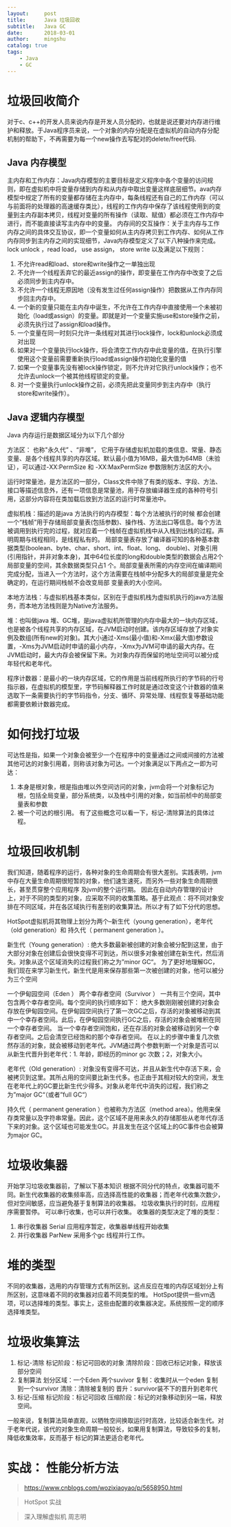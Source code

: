 ```yaml
---
layout:     post
title:      Java 垃圾回收
subtitle:   Java GC
date:       2018-03-01
author:     mingshu
catalog: true
tags:
    - Java
    - GC
---
```


# 垃圾回收简介
对于c、c++的开发人员来说内存是开发人员分配的，也就是说还要对内存进行维护和释放。于Java程序员来说，一个对象的内存分配是在虚拟机的自动内存分配机制的帮助下，不再需要为每一个new操作去写配对的delete/free代码.
## Java 内存模型
主内存和工作内存：Java内存模型的主要目标是定义程序中各个变量的访问规则，即在虚拟机中将变量存储到内存和从内存中取出变量这样底层细节。ava内存模型中规定了所有的变量都存储在主内存中，每条线程还有自己的工作内存（可以与前面将的处理器的高速缓存类比），线程的工作内存中保存了该线程使用到的变量到主内存副本拷贝，线程对变量的所有操作（读取、赋值）都必须在工作内存中进行，而不能直接读写主内存中的变量。
内存间的交互操作：关于主内存与工作内存之间的具体交互协议，即一个变量如何从主内存拷贝到工作内存、如何从工作内存同步到主内存之间的实现细节，Java内存模型定义了以下八种操作来完成。
lock unlock ，read load， use assign， store write 以及满足以下规则：
1. 不允许read和load、store和write操作之一单独出现
2. 不允许一个线程丢弃它的最近assign的操作，即变量在工作内存中改变了之后必须同步到主内存中。
3. 不允许一个线程无原因地（没有发生过任何assign操作）把数据从工作内存同步回主内存中。
4. 一个新的变量只能在主内存中诞生，不允许在工作内存中直接使用一个未被初始化（load或assign）的变量。即就是对一个变量实施use和store操作之前，必须先执行过了assign和load操作。
5. 一个变量在同一时刻只允许一条线程对其进行lock操作，lock和unlock必须成对出现
6. 如果对一个变量执行lock操作，将会清空工作内存中此变量的值，在执行引擎使用这个变量前需要重新执行load或assign操作初始化变量的值
7. 如果一个变量事先没有被lock操作锁定，则不允许对它执行unlock操作；也不允许去unlock一个被其他线程锁定的变量。
8. 对一个变量执行unlock操作之前，必须先把此变量同步到主内存中（执行store和write操作）。

## Java 逻辑内存模型
Java 内存运行是数据区域分为以下几个部分

方法区：  也称"永久代” 、“非堆”，  它用于存储虚拟机加载的类信息、常量、静态变量、是各个线程共享的内存区域。默认最小值为16MB，最大值为64MB（未验证），可以通过-XX:PermSize 和 -XX:MaxPermSize 参数限制方法区的大小。

运行时常量池，是方法区的一部分，Class文件中除了有类的版本、字段、方法、接口等描述信息外，还有一项信息是常量池，用于存放编译器生成的各种符号引用，这部分内容将在类加载后放到方法区的运行时常量池中。

虚拟机栈：描述的是java 方法执行的内存模型：每个方法被执行的时候 都会创建一个“栈帧”用于存储局部变量表(包括参数)、操作栈、方法出口等信息。每个方法被调用到执行完的过程，就对应着一个栈帧在虚拟机栈中从入栈到出栈的过程。声明周期与线程相同，是线程私有的。
局部变量表存放了编译器可知的各种基本数据类型(boolean、byte、char、short、int、float、long、 double)、对象引用(引用指针，并非对象本身)，其中64位长度的long和double类型的数据会占用2个局部变量的空间，其余数据类型只占1 个。局部变量表所需的内存空间在编译期间完成分配，当进入一个方法时，这个方法需要在栈帧中分配多大的局部变量是完全确定的，在运行期间栈帧不会改变局部 变量表的大小空间。

本地方法栈：与虚拟机栈基本类似，区别在于虚拟机栈为虚拟机执行的java方法服务，而本地方法栈则是为Native方法服务。

堆：也叫做java 堆、GC堆，是java虚拟机所管理的内存中最大的一块内存区域，也是被各个线程共享的内存区域，在JVM启动时创建。该内存区域存放了对象实例及数组(所有new的对象)。其大小通过-Xms(最小值)和-Xmx(最大值)参数设置，-Xms为JVM启动时申请的最小内存，-Xmx为JVM可申请的最大内存。在JVM启动时，最大内存会被保留下来。为对象内存而保留的地址空间可以被分成年轻代和老年代。

程序计数器：是最小的一块内存区域，它的作用是当前线程所执行的字节码的行号指示器，在虚拟机的模型里，字节码解释器工作时就是通过改变这个计数器的值来选取下一条需要执行的字节码指令，分支、循环、异常处理、线程恢复等基础功能都需要依赖计数器完成。

# 如何找打垃圾
可达性是指，如果一个对象会被至少一个在程序中的变量通过之间或间接的方法被其他可达的对象引用着，则称该对象为可达。一个对象满足以下两点之一即为可达：
1. 本身是根对象，根是指由堆以外空间访问的对象，jvm会将一个对象标记为根，包括全局变量，部分系统类，以及栈中引用的对象，如当前桢中的局部变量表和参数
2. 被一个可达的根引用。
有了这些概念可以看一下，标记-清除算法的具体过程。

# 垃圾回收机制
我们知道，随着程序的运行，各种对象的生命周期会有很大差别。实践表明，jvm中存在大量生命周期很短暂的对象，他们速生速死，而另外一些对象生命周期很长，甚至贯穿整个应用程序
及jvm的整个运行期。
因此在自动内存管理的设计上，对于不同的类型的对象，应采取不同的收集策略。基于此观点：将不同对象安排在不同区域，并在各区域执行有差别的收集算法。所以才有了如下分代的思想。

HotSpot虚拟机将其物理上划分为两个–新生代（young generation），老年代（old generation）和 持久代（ permanent generation ）。

新生代（Young generation）: 绝大多数最新被创建的对象会被分配到这里，由于大部分对象在创建后会很快变得不可到达，所以很多对象被创建在新生代，然后消失。对象从这个区域消失的过程我们称之为”minor GC“。
为了更好地理解GC，我们现在来学习新生代，新生代是用来保存那些第一次被创建的对象，他可以被分为三个空间

一个伊甸园空间（Eden ）
两个幸存者空间（Survivor ）
一共有三个空间，其中包含两个幸存者空间。每个空间的执行顺序如下：
绝大多数刚刚被创建的对象会存放在伊甸园空间。在伊甸园空间执行了第一次GC之后，存活的对象被移动到其中一个幸存者空间。此后，在伊甸园空间执行GC之后，存活的对象会被堆积在同一个幸存者空间。
当一个幸存者空间饱和，还在存活的对象会被移动到另一个幸存者空间。之后会清空已经饱和的那个幸存者空间。
在以上的步骤中重复几次依然存活的对象，就会被移动到老年代。JVM通过两个参数判断一个对象是否可以从新生代晋升到老年代：1. 年龄，即经历的minor gc 次数；2，对象大小。

老年代（Old generation）: 对象没有变得不可达，并且从新生代中存活下来，会被拷贝到这里。其所占用的空间要比新生代多。也正由于其相对较大的空间，发生在老年代上的GC要比新生代少得多。对象从老年代中消失的过程，我们称之为”major GC“（或者”full GC“）

持久代（ permanent generation ）也被称为方法区（method area）。他用来保存类常量以及字符串常量。因此，这个区域不是用来永久的存储那些从老年代存活下来的对象。这个区域也可能发生GC。并且发生在这个区域上的GC事件也会被算为major GC。

# 垃圾收集器
开始学习垃圾收集器前，了解以下基本知识
根据不同分代的特点，收集器可能不同。新生代收集器的收集频率高，应选择高性能的收集器；而老年代收集次数少，但对空间敏感，应当避免基于复制算法的收集器。
垃圾收集执行的时刻，应用程序需要暂停。
可以串行收集，也可以并行收集。
收集器的类型决定了堆的类型：

1. 串行收集器 Serial
应用程序暂定，收集器单线程开始收集
2. 并行收集器 ParNew
采用多个gc 线程并行工作。

# 堆的类型
不同的收集器，选用的内存管理方式有所区别。这点反应在堆的内存区域划分上有所区别，这意味着不同的收集器对应着不同类型的堆。
HotSpot提供一些vm选项，可以选择堆的类型。事实上，这些由配置的收集器决定。系统按照一定的顺序选择堆类型。

# 垃圾收集算法
1. 标记-清除
标记阶段：标记可回收的对象
清除阶段：回收已标记对象，释放该部分空间
2. 复制算法
划分区域：一个Eden 两个suvivor
复制：收集时从一个eden  复制到一个survivor
清除：清除被复制的
晋升：survivor装不下的晋升到老年代
3. 标记-压缩
标记阶段：标记可回收
压缩阶段：标记的对象移动到另一端，释放空间。

一般来说，复制算法简单直观，以牺牲空间换取运行时高效，比较适合新生代。对于老年代说，该代的对象生命周期一般较长，如果用复制算法，导致较多的复制，降低收集效率，反而基于
标记的算法更适合老年代。

# 实战： 性能分析方法

> https://www.cnblogs.com/wozixiaoyao/p/5658950.html

> HotSpot 实战

> 深入理解虚拟机 周志明

